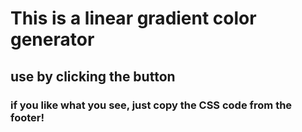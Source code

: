 # This is a linear gradient color generator

## use by clicking the button

### if you like what you see, just copy the CSS code from the footer!

